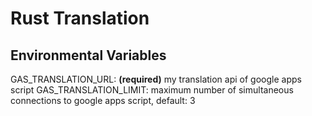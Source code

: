 # Rust Translation
## Environmental Variables
GAS_TRANSLATION_URL: **(required)** my translation api of google apps script
GAS_TRANSLATION_LIMIT: maximum number of simultaneous connections to google apps script, default: 3